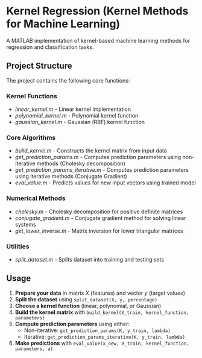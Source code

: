 # Kernel Regression (Kernel Methods for Machine Learning)

A MATLAB implementation of kernel-based machine learning methods for regression and classification tasks.

## Project Structure

The project contains the following core functions:

### Kernel Functions
- *linear_kernel.m* - Linear kernel implementation
- *polynomial_kernel.m* - Polynomial kernel function
- *gaussian_kernel.m* - Gaussian (RBF) kernel function

### Core Algorithms
- *build_kernel.m* - Constructs the kernel matrix from input data
- *get_prediction_params.m* - Computes prediction parameters using non-iterative methods (Cholesky decomposition)
- *get_prediction_params_iterative.m* - Computes prediction parameters using iterative methods (Conjugate Gradient)
- *eval_value.m* - Predicts values for new input vectors using trained model

### Numerical Methods
- *cholesky.m* - Cholesky decomposition for positive definite matrices
- *conjugate_gradient.m* - Conjugate gradient method for solving linear systems
- *get_lower_inverse.m* - Matrix inversion for lower triangular matrices

### Utilities
- *split_dataset.m* - Splits dataset into training and testing sets

## Usage

1. **Prepare your data** in matrix *X* (features) and vector *y* (target values)
2. **Split the dataset** using `split_dataset(X, y, percentage)`
3. **Choose a kernel function** (linear, polynomial, or Gaussian)
4. **Build the kernel matrix** with `build_kernel(X_train, kernel_function, parameters)`
5. **Compute prediction parameters** using either:
   - Non-iterative: `get_prediction_params(K, y_train, lambda)`
   - Iterative: `get_prediction_params_iterative(K, y_train, lambda)`
6. **Make predictions** with `eval_value(x_new, X_train, kernel_function, parameters, a)`